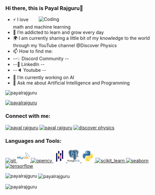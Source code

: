 ### Hi there, this is Payal Rajguru👋
<img align="right" alt="Coding" width="400" src="https://cdn.dribbble.com/users/1162077/screenshots/3848914/programmer.gif">

* ⚡ I love math and machine learning
* 🌱 I’m addicted to learn and grow every day
* 🌍 I am currently sharing a little bit of my knowledge to the world through my YouTube channel @Discover Physics
* 📫 How to find me:
* --💡 Discord Community --
* --🏢 LinkedIn --
* --🔈 Youtube --
* 🔭 I’m currently working on AI
* 💬 Ask me about Artificial Intelligence and Programming


<p align="left"> <img src="https://komarev.com/ghpvc/?username=payalrajguru&label=Profile%20views&color=0e75b6&style=flat" alt="payalrajguru" /> </p>

<p align="left"> <a href="https://github.com/ryo-ma/github-profile-trophy"><img src="https://github-profile-trophy.vercel.app/?username=payalrajguru" alt="payalrajguru" /></a> </p>

<h3 align="left">Connect with me:</h3>
<p align="left">
<a href="https://linkedin.com/in/payal rajguru" target="blank"><img align="center" src="https://raw.githubusercontent.com/rahuldkjain/github-profile-readme-generator/master/src/images/icons/Social/linked-in-alt.svg" alt="payal rajguru" height="30" width="40" /></a>
<a href="https://fb.com/payal rajguru" target="blank"><img align="center" src="https://raw.githubusercontent.com/rahuldkjain/github-profile-readme-generator/master/src/images/icons/Social/facebook.svg" alt="payal rajguru" height="30" width="40" /></a>
<a href="https://www.youtube.com/c/discover physics" target="blank"><img align="center" src="https://raw.githubusercontent.com/rahuldkjain/github-profile-readme-generator/master/src/images/icons/Social/youtube.svg" alt="discover physics" height="30" width="40" /></a>
</p>

<h3 align="left">Languages and Tools:</h3>
<p align="left"> <a href="https://git-scm.com/" target="_blank" rel="noreferrer"> <img src="https://www.vectorlogo.zone/logos/git-scm/git-scm-icon.svg" alt="git" width="40" height="40"/> </a> <a href="https://www.mysql.com/" target="_blank" rel="noreferrer"> <img src="https://raw.githubusercontent.com/devicons/devicon/master/icons/mysql/mysql-original-wordmark.svg" alt="mysql" width="40" height="40"/> </a> <a href="https://opencv.org/" target="_blank" rel="noreferrer"> <img src="https://www.vectorlogo.zone/logos/opencv/opencv-icon.svg" alt="opencv" width="40" height="40"/> </a> <a href="https://pandas.pydata.org/" target="_blank" rel="noreferrer"> <img src="https://raw.githubusercontent.com/devicons/devicon/2ae2a900d2f041da66e950e4d48052658d850630/icons/pandas/pandas-original.svg" alt="pandas" width="40" height="40"/> </a> <a href="https://www.postgresql.org" target="_blank" rel="noreferrer"> <img src="https://raw.githubusercontent.com/devicons/devicon/master/icons/postgresql/postgresql-original-wordmark.svg" alt="postgresql" width="40" height="40"/> </a> <a href="https://www.python.org" target="_blank" rel="noreferrer"> <img src="https://raw.githubusercontent.com/devicons/devicon/master/icons/python/python-original.svg" alt="python" width="40" height="40"/> </a> <a href="https://scikit-learn.org/" target="_blank" rel="noreferrer"> <img src="https://upload.wikimedia.org/wikipedia/commons/0/05/Scikit_learn_logo_small.svg" alt="scikit_learn" width="40" height="40"/> </a> <a href="https://seaborn.pydata.org/" target="_blank" rel="noreferrer"> <img src="https://seaborn.pydata.org/_images/logo-mark-lightbg.svg" alt="seaborn" width="40" height="40"/> </a> <a href="https://www.tensorflow.org" target="_blank" rel="noreferrer"> <img src="https://www.vectorlogo.zone/logos/tensorflow/tensorflow-icon.svg" alt="tensorflow" width="40" height="40"/> </a> </p>

<p><img align="left" src="https://github-readme-stats.vercel.app/api/top-langs?username=payalrajguru&show_icons=true&locale=en&layout=compact" alt="payalrajguru" /></p>

<p>&nbsp;<img align="center" src="https://github-readme-stats.vercel.app/api?username=payalrajguru&show_icons=true&locale=en" alt="payalrajguru" /></p>

<p><img align="center" src="https://github-readme-streak-stats.herokuapp.com/?user=payalrajguru&" alt="payalrajguru" /></p>


